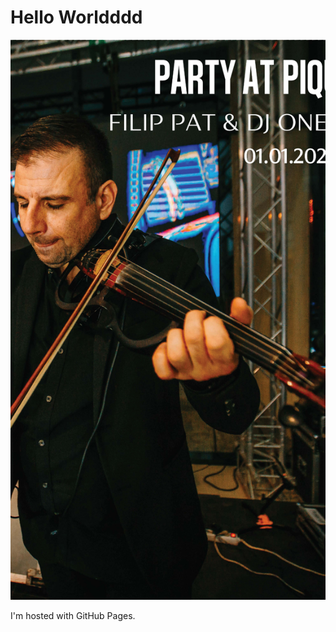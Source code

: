 <!DOCTYPE html>
<html>
<body>
<h1>Hello Worldddd</h1>
<img src="https://raw.githubusercontent.com/vks-it/vks-it.github.io/main/docs/assets/Untitled%20design.png"/>
<p>I'm hosted with GitHub Pages.</p>
</body>
</html>